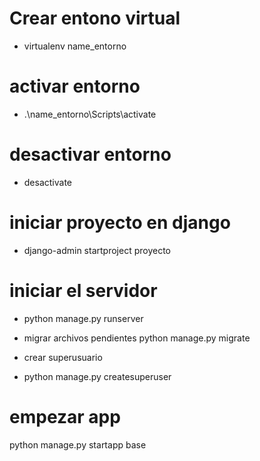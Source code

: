 # Crear entono virtual
- virtualenv name_entorno

# activar entorno
- .\name_entorno\Scripts\activate

# desactivar entorno
- desactivate


# iniciar proyecto en django
- django-admin startproject proyecto

# iniciar el servidor
- python manage.py runserver

- migrar archivos pendientes
python manage.py migrate

- crear superusuario
- python manage.py  createsuperuser

# empezar app
python manage.py startapp base